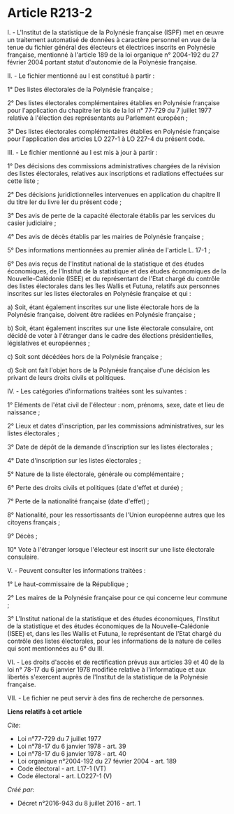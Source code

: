 # Article R213-2

I. - L'Institut de la statistique de la Polynésie française (ISPF) met en œuvre un traitement automatisé de données à
caractère personnel en vue de la tenue du fichier général des électeurs et électrices inscrits en Polynésie française,
mentionné à l'article 189 de la loi organique n° 2004-192 du 27 février 2004 portant statut d'autonomie de la Polynésie
française. 

II. - Le fichier mentionné au I est constitué à partir : 

1° Des listes électorales de la Polynésie française ; 

2° Des listes électorales complémentaires établies en Polynésie française pour l'application du chapitre Ier bis de la loi n°
77-729 du 7 juillet 1977 relative à l'élection des représentants au Parlement européen ; 

3° Des listes électorales complémentaires établies en Polynésie française pour l'application des articles LO 227-1 à LO 227-4
du présent code. 

III. - Le fichier mentionné au I est mis à jour à partir : 

1° Des décisions des commissions administratives chargées de la révision des listes électorales, relatives aux inscriptions
et radiations effectuées sur cette liste ; 

2° Des décisions juridictionnelles intervenues en application du chapitre II du titre Ier du livre Ier du présent code ; 

3° Des avis de perte de la capacité électorale établis par les services du casier judiciaire ; 

4° Des avis de décès établis par les mairies de Polynésie française ; 

5° Des informations mentionnées au premier alinéa de l'article L. 17-1 ; 

6° Des avis reçus de l'Institut national de la statistique et des études économiques, de l'Institut de la statistique et des
études économiques de la Nouvelle-Calédonie (ISEE) et du représentant de l'Etat chargé du contrôle des listes électorales
dans les îles Wallis et Futuna, relatifs aux personnes inscrites sur les listes électorales en Polynésie française et qui : 

a) Soit, étant également inscrites sur une liste électorale hors de la Polynésie française, doivent être radiées en Polynésie
française ; 

b) Soit, étant également inscrites sur une liste électorale consulaire, ont décidé de voter à l'étranger dans le cadre des
élections présidentielles, législatives et européennes ; 

c) Soit sont décédées hors de la Polynésie française ; 

d) Soit ont fait l'objet hors de la Polynésie française d'une décision les privant de leurs droits civils et politiques. 

IV. - Les catégories d'informations traitées sont les suivantes : 

1° Eléments de l'état civil de l'électeur : nom, prénoms, sexe, date et lieu de naissance ; 

2° Lieux et dates d'inscription, par les commissions administratives, sur les listes électorales ; 

3° Date de dépôt de la demande d'inscription sur les listes électorales ; 

4° Date d'inscription sur les listes électorales ; 

5° Nature de la liste électorale, générale ou complémentaire ; 

6° Perte des droits civils et politiques (date d'effet et durée) ; 

7° Perte de la nationalité française (date d'effet) ; 

8° Nationalité, pour les ressortissants de l'Union européenne autres que les citoyens français ; 

9° Décès ; 

10° Vote à l'étranger lorsque l'électeur est inscrit sur une liste électorale consulaire. 

V. - Peuvent consulter les informations traitées : 

1° Le haut-commissaire de la République ; 

2° Les maires de la Polynésie française pour ce qui concerne leur commune ; 

3° L'Institut national de la statistique et des études économiques, l'Institut de la statistique et des études économiques de
la Nouvelle-Calédonie (ISEE) et, dans les îles Wallis et Futuna, le représentant de l'Etat chargé du contrôle des listes
électorales, pour les informations de la nature de celles qui sont mentionnées au 6° du III. 

VI. - Les droits d'accès et de rectification prévus aux articles 39 et 40 de la loi n° 78-17 du 6 janvier 1978 modifiée
relative à l'informatique et aux libertés s'exercent auprès de l'Institut de la statistique de la Polynésie française. 

VII. - Le fichier ne peut servir à des fins de recherche de personnes.

**Liens relatifs à cet article**

_Cite_:

  - Loi n°77-729 du 7 juillet 1977
  - Loi n°78-17 du 6 janvier 1978 - art. 39
  - Loi n°78-17 du 6 janvier 1978 - art. 40
  - Loi organique n°2004-192 du 27 février 2004 - art. 189
  - Code électoral - art. L17-1 (VT)
  - Code électoral - art. LO227-1 (V)

_Créé par_:

  - Décret n°2016-943 du 8 juillet 2016 - art. 1
